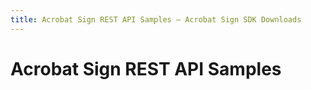```yaml
---
title: Acrobat Sign REST API Samples — Acrobat Sign SDK Downloads
---
```


# Acrobat Sign REST API Samples
